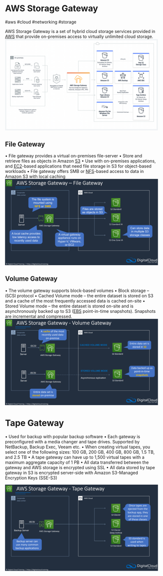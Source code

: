 # AWS Storage Gateway
#aws #cloud #networking #storage 

AWS Storage Gateway is a set of hybrid cloud storage services provided in [AWS](Cloud%20Computing/AWS/AWS.md) that provide on-premises access to virtually unlimited cloud storage.
![](Attachments/Pasted%20image%2020230309015050.png)

## File Gateway
• File gateway provides a virtual on-premises file-server
• Store and retrieve files as objects in Amazon [S3](Cloud%20Computing/AWS/Storage/S3.md)
• Use with on-premises applications, and [EC2](Cloud%20Computing/AWS/Compute/EC2.md)-based applications that need file storage in S3 for object-based workloads
• File gateway offers SMB or  [NFS](Networking/NAS.md#NFS)-based access to data in Amazon S3 with local caching
![](Attachments/Pasted%20image%2020230309015037.png)

## Volume Gateway

• The volume gateway supports block-based volumes
• Block storage – iSCSI protocol
• Cached Volume mode – the entire dataset is stored on S3 and a cache of the most frequently accessed data is cached on-site
• Stored Volume mode – the entire dataset is stored on-site and is asynchronously backed up to S3 ([EBS](Cloud%20Computing/AWS/Storage/EBS.md) point-in-time snapshots). Snapshots are incremental and compressed.
![](Attachments/Pasted%20image%2020230309015157.png)


# Tape Gateway
• Used for backup with popular backup software
• Each gateway is preconfigured with a media changer and tape drives. Supported by NetBackup, Backup Exec, Veeam etc.
• When creating virtual tapes, you select one of the following sizes: 100 GB, 200 GB, 400 GB, 800 GB, 1.5 TB, and 2.5 TB
• A tape gateway can have up to 1,500 virtual tapes with a maximum aggregate capacity of 1 PB
• All data transferred between the gateway and AWS storage is encrypted using SSL
• All data stored by tape gateway in S3 is encrypted server-side with Amazon S3-Managed Encryption Keys (SSE-S3)

![](Attachments/Pasted%20image%2020230309015301.png)